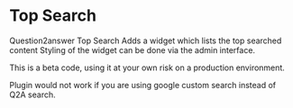 # Top Search
Question2answer Top Search
Adds a widget which lists the top searched content
Styling of the widget can be done via the admin interface. 

This is a beta code, using it at your own risk on a production environment. 

Plugin would not work if you are using google custom search instead of Q2A search.

